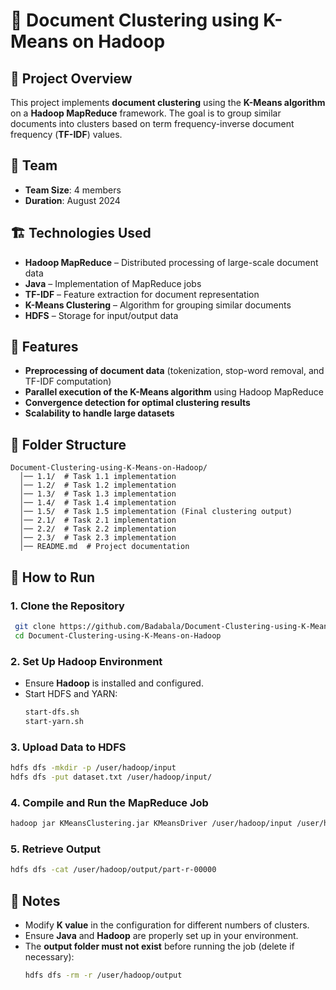 # 📂 Document Clustering using K-Means on Hadoop

## 📌 Project Overview
This project implements **document clustering** using the **K-Means algorithm** on a **Hadoop MapReduce** framework. The goal is to group similar documents into clusters based on term frequency-inverse document frequency (**TF-IDF**) values.

## 👥 Team
- **Team Size**: 4 members
- **Duration**: August 2024

## 🏗️ Technologies Used
- **Hadoop MapReduce** – Distributed processing of large-scale document data
- **Java** – Implementation of MapReduce jobs
- **TF-IDF** – Feature extraction for document representation
- **K-Means Clustering** – Algorithm for grouping similar documents
- **HDFS** – Storage for input/output data

## 🚀 Features
- **Preprocessing of document data** (tokenization, stop-word removal, and TF-IDF computation)
- **Parallel execution of the K-Means algorithm** using Hadoop MapReduce
- **Convergence detection for optimal clustering results**
- **Scalability to handle large datasets**

## 📜 Folder Structure
```
Document-Clustering-using-K-Means-on-Hadoop/
  │── 1.1/  # Task 1.1 implementation
  │── 1.2/  # Task 1.2 implementation
  │── 1.3/  # Task 1.3 implementation
  │── 1.4/  # Task 1.4 implementation
  │── 1.5/  # Task 1.5 implementation (Final clustering output)
  │── 2.1/  # Task 2.1 implementation
  │── 2.2/  # Task 2.2 implementation
  │── 2.3/  # Task 2.3 implementation
  │── README.md  # Project documentation
```

## 🚀 How to Run
### 1. Clone the Repository
```sh
 git clone https://github.com/Badabala/Document-Clustering-using-K-Means-on-Hadoop.git
 cd Document-Clustering-using-K-Means-on-Hadoop
```

### 2. Set Up Hadoop Environment
- Ensure **Hadoop** is installed and configured.
- Start HDFS and YARN:
  ```sh
  start-dfs.sh
  start-yarn.sh
  ```

### 3. Upload Data to HDFS
```sh
hdfs dfs -mkdir -p /user/hadoop/input
hdfs dfs -put dataset.txt /user/hadoop/input/
```

### 4. Compile and Run the MapReduce Job
```sh
hadoop jar KMeansClustering.jar KMeansDriver /user/hadoop/input /user/hadoop/output
```

### 5. Retrieve Output
```sh
hdfs dfs -cat /user/hadoop/output/part-r-00000
```

## 📌 Notes
- Modify **K value** in the configuration for different numbers of clusters.
- Ensure **Java** and **Hadoop** are properly set up in your environment.
- The **output folder must not exist** before running the job (delete if necessary):
  ```sh
  hdfs dfs -rm -r /user/hadoop/output
  
